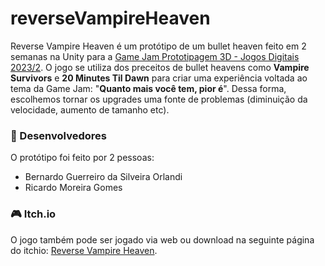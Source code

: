 # reverseVampireHeaven
Reverse Vampire Heaven é um protótipo de um bullet heaven feito em 2 semanas na Unity para a [Game Jam Prototipagem 3D - Jogos Digitais 2023/2](https://itch.io/jam/prototipagem-3d-jogos-digitais-unisinos-20232). O jogo se utiliza dos preceitos de bullet heavens como **Vampire Survivors** e **20 Minutes Til Dawn** para criar uma experiência voltada ao tema da Game Jam: "**Quanto mais você tem, pior é**". Dessa forma, escolhemos tornar os upgrades uma fonte de problemas (diminuição da velocidade, aumento de tamanho etc).

### 👥 Desenvolvedores
O protótipo foi feito por 2 pessoas:
* Bernardo Guerreiro da Silveira Orlandi
* Ricardo Moreira Gomes

### 🎮 Itch.io
O jogo também pode ser jogado via web ou download na seguinte página do itchio: [Reverse Vampire Heaven](https://rikmgomes.itch.io/reverse-vampire-heaven).
